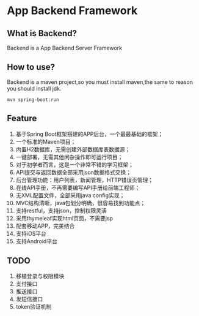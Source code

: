 # App Backend Framework

## What is Backend?
Backend is a App Backend Server Framework

## How to use?
Backend is a maven project,so you must install maven,the same to reason
you should install jdk.

```
mvn spring-boot:run
```
## Feature
1. 基于Spring Boot框架搭建的APP后台，一个最最基础的框架；
2. 一个标准的Maven项目；
3. 内置H2数据库，无需创建外部数据库表数据源；
4. 一键部署，无需其他闲杂操作即可运行项目；
5. 对于初学者而言，这是一个非常不错的学习框架；
6. API提交与返回数据全部采用json数据格式交换；
7. 后台管理功能：用户列表，新闻管理，HTTP错误页管理；
8. 在线API手册，不再需要编写API手册给前端工程师；
9. 无XML配置文件，全部采用java config实现；
10. MVC结构清晰，java包划分明确，很容易找到功能点；
12. 支持restful，支持json，控制权限灵活
13. 采用thymeleaf实现html页面，不需要jsp
14. 配套移动APP，完美结合
15. 支持iOS平台
16. 支持Android平台

## TODO
1. 移植登录与权限模块
2. 支付接口
3. 推送接口
4. 发短信接口
5. token验证机制